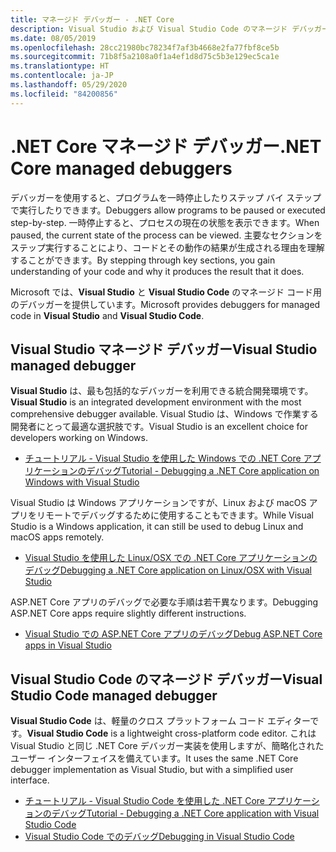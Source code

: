 ```yaml
---
title: マネージド デバッガー - .NET Core
description: Visual Studio および Visual Studio Code のマネージド デバッガーの概要。
ms.date: 08/05/2019
ms.openlocfilehash: 28cc21980bc78234f7af3b4668e2fa77fbf8ce5b
ms.sourcegitcommit: 71b8f5a2108a0f1a4ef1d8d75c5b3e129ec5ca1e
ms.translationtype: HT
ms.contentlocale: ja-JP
ms.lasthandoff: 05/29/2020
ms.locfileid: "84200856"
---
```

# <a name="net-core-managed-debuggers"></a><span data-ttu-id="9c121-103">.NET Core マネージド デバッガー</span><span class="sxs-lookup"><span data-stu-id="9c121-103">.NET Core managed debuggers</span></span>

<span data-ttu-id="9c121-104">デバッガーを使用すると、プログラムを一時停止したりステップ バイ ステップで実行したりできます。</span><span class="sxs-lookup"><span data-stu-id="9c121-104">Debuggers allow programs to be paused or executed step-by-step.</span></span> <span data-ttu-id="9c121-105">一時停止すると、プロセスの現在の状態を表示できます。</span><span class="sxs-lookup"><span data-stu-id="9c121-105">When paused, the current state of the process can be viewed.</span></span> <span data-ttu-id="9c121-106">主要なセクションをステップ実行することにより、コードとその動作の結果が生成される理由を理解することができます。</span><span class="sxs-lookup"><span data-stu-id="9c121-106">By stepping through key sections, you gain understanding of your code and why it produces the result that it does.</span></span>

<span data-ttu-id="9c121-107">Microsoft では、**Visual Studio** と **Visual Studio Code** のマネージド コード用のデバッガーを提供しています。</span><span class="sxs-lookup"><span data-stu-id="9c121-107">Microsoft provides debuggers for managed code in **Visual Studio** and **Visual Studio Code**.</span></span>

## <a name="visual-studio-managed-debugger"></a><span data-ttu-id="9c121-108">Visual Studio マネージド デバッガー</span><span class="sxs-lookup"><span data-stu-id="9c121-108">Visual Studio managed debugger</span></span>

<span data-ttu-id="9c121-109">**Visual Studio** は、最も包括的なデバッガーを利用できる統合開発環境です。</span><span class="sxs-lookup"><span data-stu-id="9c121-109">**Visual Studio** is an integrated development environment with the most comprehensive debugger available.</span></span> <span data-ttu-id="9c121-110">Visual Studio は、Windows で作業する開発者にとって最適な選択肢です。</span><span class="sxs-lookup"><span data-stu-id="9c121-110">Visual Studio is an excellent choice for developers working on Windows.</span></span>

- [<span data-ttu-id="9c121-111">チュートリアル - Visual Studio を使用した Windows での .NET Core アプリケーションのデバッグ</span><span class="sxs-lookup"><span data-stu-id="9c121-111">Tutorial - Debugging a .NET Core application on Windows with Visual Studio</span></span>](../tutorials/debugging-with-visual-studio.md)

<span data-ttu-id="9c121-112">Visual Studio は Windows アプリケーションですが、Linux および macOS アプリをリモートでデバッグするために使用することもできます。</span><span class="sxs-lookup"><span data-stu-id="9c121-112">While Visual Studio is a Windows application, it can still be used to debug Linux and macOS apps remotely.</span></span>

- [<span data-ttu-id="9c121-113">Visual Studio を使用した Linux/OSX での .NET Core アプリケーションのデバッグ</span><span class="sxs-lookup"><span data-stu-id="9c121-113">Debugging a .NET Core application on Linux/OSX with Visual Studio</span></span>](https://github.com/Microsoft/MIEngine/wiki/Offroad-Debugging-of-.NET-Core-on-Linux---OSX-from-Visual-Studio)

 <span data-ttu-id="9c121-114">ASP.NET Core アプリのデバッグで必要な手順は若干異なります。</span><span class="sxs-lookup"><span data-stu-id="9c121-114">Debugging ASP.NET Core apps require slightly different instructions.</span></span>

- [<span data-ttu-id="9c121-115">Visual Studio での ASP.NET Core アプリのデバッグ</span><span class="sxs-lookup"><span data-stu-id="9c121-115">Debug ASP.NET Core apps in Visual Studio</span></span>](/visualstudio/debugger/how-to-enable-debugging-for-aspnet-applications#debug-aspnet-core-apps)

## <a name="visual-studio-code-managed-debugger"></a><span data-ttu-id="9c121-116">Visual Studio Code のマネージド デバッガー</span><span class="sxs-lookup"><span data-stu-id="9c121-116">Visual Studio Code managed debugger</span></span>

<span data-ttu-id="9c121-117">**Visual Studio Code** は、軽量のクロス プラットフォーム コード エディターです。</span><span class="sxs-lookup"><span data-stu-id="9c121-117">**Visual Studio Code** is a lightweight cross-platform code editor.</span></span> <span data-ttu-id="9c121-118">これは Visual Studio と同じ .NET Core デバッガー実装を使用しますが、簡略化されたユーザー インターフェイスを備えています。</span><span class="sxs-lookup"><span data-stu-id="9c121-118">It uses the same .NET Core debugger implementation as Visual Studio, but with a simplified user interface.</span></span>

- [<span data-ttu-id="9c121-119">チュートリアル - Visual Studio Code を使用した .NET Core アプリケーションのデバッグ</span><span class="sxs-lookup"><span data-stu-id="9c121-119">Tutorial - Debugging a .NET Core application with Visual Studio Code</span></span>](../tutorials/debugging-with-visual-studio-code.md)
- [<span data-ttu-id="9c121-120">Visual Studio Code でのデバッグ</span><span class="sxs-lookup"><span data-stu-id="9c121-120">Debugging in Visual Studio Code</span></span>](https://code.visualstudio.com/docs/editor/debugging)
